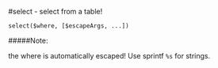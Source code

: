 #select - select from a table!
```
select($where, [$escapeArgs, ...])

```
#####Note:

the where is automatically escaped! Use sprintf `%s` for strings.